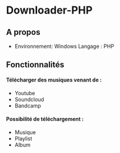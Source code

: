 ﻿# Downloader-PHP

## A propos
  - Environnement: Windows Langage : PHP

## Fonctionnalités
#### Télécharger des musiques venant de :

 - Youtube
 - Soundcloud
 - Bandcamp
 
#### Possibilité de téléchargement :

 - Musique
 - Playlist
 - Album
